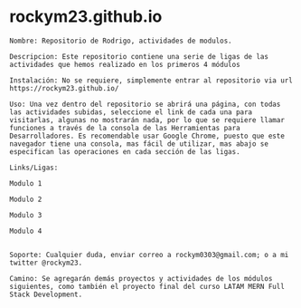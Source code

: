 # rockym23.github.io


    Nombre: Repositorio de Rodrigo, actividades de modulos.

    Descripcion: Este repositorio contiene una serie de ligas de las actividades que hemos realizado en los primeros 4 módulos

    Instalación: No se requiere, simplemente entrar al repositorio via url https://rockym23.github.io/

    Uso: Una vez dentro del repositorio se abrirá una página, con todas las actividades subidas, seleccione el link de cada una para visitarlas, algunas no mostrarán nada, por lo que se requiere llamar funciones a través de la consola de las Herramientas para Desarrolladores. Es recomendable usar Google Chrome, puesto que este navegador tiene una consola, mas fácil de utilizar, mas abajo se especifican las operaciones en cada sección de las ligas.

    Links/Ligas:
    
    Modulo 1
    
    Modulo 2
    
    Modulo 3
    
    Modulo 4


    Soporte: Cualquier duda, enviar correo a rockym0303@gmail.com; o a mi twitter @rockym23.

    Camino: Se agregarán demás proyectos y actividades de los módulos siguientes, como también el proyecto final del curso LATAM MERN Full Stack Development.
